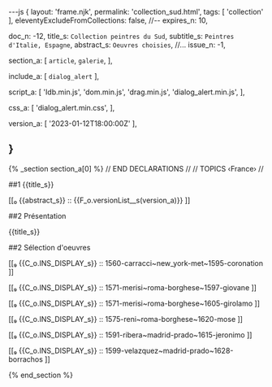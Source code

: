 ---js
{
  layout:    'frame.njk',
  permalink: 'collection_sud.html',
  tags:      [ 'collection' ],
  eleventyExcludeFromCollections: false,
  //-- expires_n: 10,

  doc_n:      -12,
  title_s:    `Collection peintres du Sud`,
  subtitle_s: `Peintres d'Italie, Espagne`,
  abstract_s: `Oeuvres choisies`,
  //... issue_n: -1,

  section_a:
  [
    `article`,
    `galerie`,
  ],

  include_a:
  [
    `dialog_alert`
  ],
  
  script_a:
  [
    'Idb.min.js',
    'dom.min.js',
    'drag.min.js',
    'dialog_alert.min.js',
  ],
  
  css_a:
  [
    'dialog_alert.min.css',
  ],

  version_a:
  [
    '2023-01-12T18:00:00Z'
  ],

}
---
{% _section section_a[0] %}
// END DECLARATIONS //
//  TOPICS
‹France›
//



##1 {{title_s}}

[[₀  {{abstract_s}}  ::
     {{F_o.versionList__s(version_a)}}  ]]

##2  Présentation

{{title_s}}

##2  Sélection d'oeuvres

[[₉  {{C_o.INS_DISPLAY_s}} ::
     1560-carracci~new_york-met~1595-coronation ]]

[[₉  {{C_o.INS_DISPLAY_s}} ::
     1571-merisi~roma-borghese~1597-giovane ]]

[[₉  {{C_o.INS_DISPLAY_s}} ::
     1571-merisi~roma-borghese~1605-girolamo ]]

[[₉  {{C_o.INS_DISPLAY_s}} ::
     1575-reni~roma-borghese~1620-mose ]]

[[₉  {{C_o.INS_DISPLAY_s}} ::
     1591-ribera~madrid-prado~1615-jeronimo ]]

[[₉  {{C_o.INS_DISPLAY_s}} ::
     1599-velazquez~madrid-prado~1628-borrachos ]]

{% end_section %}
